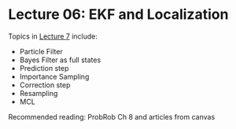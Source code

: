 # Lecture 06: EKF and Localization


Topics in [Lecture 7](https://www.youtube.com/watch?v=KBoSaTghjeg&list=PLRXYrdEUvBoBCjYdmuDqohvSTJIPPrBUT&index=7) include:

 * Particle Filter
 * Bayes Filter as full states
 * Prediction step
 * Importance Sampling
 * Correction step
 * Resampling
 * MCL
 
Recommended reading: ProbRob Ch 8 and articles from canvas

